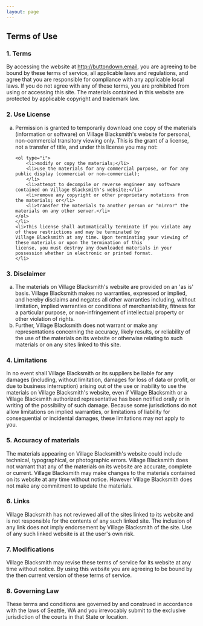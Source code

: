 ```yaml
---
layout: page
---
```


<h2>Terms of Use</h2>

<h3>1. Terms</h3>

<p>By accessing the website at&nbsp;<a href="http://buttondown.email">http://buttondown.email</a>, you are agreeing
    to be bound by these terms of service, all applicable laws and regulations, and agree that you are responsible for
    compliance with any applicable local laws. If you do not agree with any of these terms, you are prohibited from
    using or accessing this site. The materials contained in this website are protected by applicable copyright and
    trademark law.</p>

<h3>2. Use License</h3>

<ol type="a">
    <li>
    Permission is granted to temporarily download one copy of the materials (information or software) on Village
    Blacksmith's website for personal, non-commercial transitory viewing only. This is the grant of a license, not a
    transfer of title, and under this license you may not:

    <ol type="i">
        <li>modify or copy the materials;</li>
        <li>use the materials for any commercial purpose, or for any public display (commercial or non-commercial);
        </li>
        <li>attempt to decompile or reverse engineer any software contained on Village Blacksmith's website;</li>
        <li>remove any copyright or other proprietary notations from the materials; or</li>
        <li>transfer the materials to another person or "mirror" the materials on any other server.</li>
    </ol>
    </li>
    <li>This license shall automatically terminate if you violate any of these restrictions and may be terminated by
    Village Blacksmith at any time. Upon terminating your viewing of these materials or upon the termination of this
    license, you must destroy any downloaded materials in your possession whether in electronic or printed format.
    </li>
</ol>

<h3>3. Disclaimer</h3>

<ol type="a">
    <li>The materials on Village Blacksmith's website are provided on an 'as is' basis. Village Blacksmith makes no
    warranties, expressed or implied, and hereby disclaims and negates all other warranties including, without
    limitation, implied warranties or conditions of merchantability, fitness for a particular purpose, or
    non-infringement of intellectual property or other violation of rights.
    </li>
    <li>Further, Village Blacksmith does not warrant or make any representations concerning the accuracy, likely
    results, or reliability of the use of the materials on its website or otherwise relating to such materials or on
    any sites linked to this site.
    </li>
</ol>

<h3>4. Limitations</h3>

<p>In no event shall Village Blacksmith or its suppliers be liable for any damages (including, without limitation,
    damages for loss of data or profit, or due to business interruption) arising out of the use or inability to use
    the materials on Village Blacksmith's website, even if Village Blacksmith or a Village Blacksmith authorized
    representative has been notified orally or in writing of the possibility of such damage. Because some
    jurisdictions do not allow limitations on implied warranties, or limitations of liability for consequential or
    incidental damages, these limitations may not apply to you.</p>

<h3>5. Accuracy of materials</h3>

<p>The materials appearing on Village Blacksmith's website could include technical, typographical, or photographic
    errors. Village Blacksmith does not warrant that any of the materials on its website are accurate, complete or
    current. Village Blacksmith may make changes to the materials contained on its website at any time without notice.
    However Village Blacksmith does not make any commitment to update the materials.</p>

<h3>6. Links</h3>

<p>Village Blacksmith has not reviewed all of the sites linked to its website and is not responsible for the
    contents of any such linked site. The inclusion of any link does not imply endorsement by Village Blacksmith of
    the site. Use of any such linked website is at the user's own risk.</p>

<h3>7. Modifications</h3>

<p>Village Blacksmith may revise these terms of service for its website at any time without notice. By using this
    website you are agreeing to be bound by the then current version of these terms of service.</p>

<h3>8. Governing Law</h3>

<p>These terms and conditions are governed by and construed in accordance with the laws of Seattle, WA and you
    irrevocably submit to the exclusive jurisdiction of the courts in that State or location.</p>